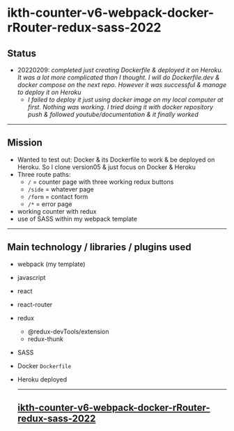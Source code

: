 # ikth-counter-v6-webpack-docker-rRouter-redux-sass-2022

## Status

- 20220209: _completed just creating Dockerfile & deployed it on Heroku. It was a lot more complicated than I thought. I will do Dockerfile.dev & docker compose on the next repo. However it was successful & manage to deploy it on Heroku_
  - _I failed to deploy it just using docker image on my local computer at first. Nothing was working. I tried doing it with docker repository push & followed youtube/documentation & it finally worked_

---

## Mission

- Wanted to test out: Docker & its Dockerfile to work & be deployed on Heroku. So I clone version05 & just focus on Docker & Heroku
- Three route paths:
  - `/` = counter page with three working redux buttons
  - `/side` = whatever page
  - `/form` = contact form
  - `/*` = error page
- working counter with redux
- use of SASS within my webpack template

---

## Main technology / libraries / plugins used

- webpack (my template)
- javascript
- react
- react-router
- redux
  - @redux-devTools/extension
  - redux-thunk
- SASS
- Docker `Dockerfile`
- Heroku deployed

  ***

  ## [ikth-counter-v6-webpack-docker-rRouter-redux-sass-2022](https://github.com/RechadSalma/ikth-counter-v6-webpack-docker-rRouter-redux-sass-2022.git)
